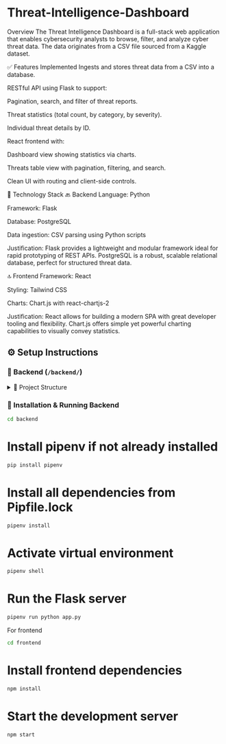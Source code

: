 # Threat-Intelligence-Dashboard

 Overview
The Threat Intelligence Dashboard is a full-stack web application that enables cybersecurity analysts to browse, filter, and analyze cyber threat data. The data originates from a CSV file sourced from a Kaggle dataset.

✅ Features Implemented
Ingests and stores threat data from a CSV into a database.

RESTful API using Flask to support:

Pagination, search, and filter of threat reports.

Threat statistics (total count, by category, by severity).

Individual threat details by ID.

React frontend with:

Dashboard view showing statistics via charts.

Threats table view with pagination, filtering, and search.

Clean UI with routing and client-side controls.

🧰 Technology Stack
🔙 Backend
Language: Python

Framework: Flask

Database: PostgreSQL

Data ingestion: CSV parsing using Python scripts

Justification:
Flask provides a lightweight and modular framework ideal for rapid prototyping of REST APIs. PostgreSQL is a robust, scalable relational database, perfect for structured threat data.

🔝 Frontend
Framework: React

Styling: Tailwind CSS

Charts: Chart.js with react-chartjs-2

Justification:
React allows for building a modern SPA with great developer tooling and flexibility. Chart.js offers simple yet powerful charting capabilities to visually convey statistics.



## ⚙️ Setup Instructions

### 📁 Backend (`/backend/`)

<details>
<summary>📂 Project Structure</summary>

/backend/
├── app.py               # Entry point to start the Flask server
├── config.py            # Configuration settings
├── models.py            # SQLAlchemy models
├── routes.py            # API routes
├── Pipfile              # Pipenv dependency file
├── Pipfile.lock         # Locked dependency versions

</details>

### 🔧 Installation & Running Backend

```bash
cd backend

```
# Install pipenv if not already installed
```bash
pip install pipenv

```
# Install all dependencies from Pipfile.lock

```bash
pipenv install

```
# Activate virtual environment

```bash
pipenv shell

```
# Run the Flask server

```bash
pipenv run python app.py


```

For frontend

```bash
cd frontend

```
# Install frontend dependencies

```bash
npm install

```
# Start the development server

```bash
npm start

```

